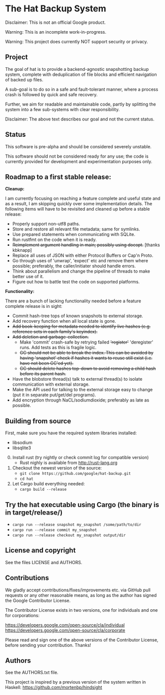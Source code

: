 # The Hat Backup System


Disclaimer: This is not an official Google product.

Warning: This is an incomplete work-in-progress.

Warning: This project does currently NOT support security or privacy.

## Project
The goal of hat is to provide a backend-agnostic snapshotting backup system,
complete with deduplication of file blocks and efficient navigation of backed up
files.

A sub-goal is to do so in a safe and fault-tolerant manner, where a process
crash is followed by quick and safe recovery.

Further, we aim for readable and maintainable code, partly by splitting the
system into a few sub-systems with clear responsibility.

Disclaimer: The above text describes our goal and not the current status.


## Status
This software is pre-alpha and should be considered severely unstable.

This software should not be considered ready for any use; the code is currently
provided for development and experimentation purposes only.


## Roadmap to a first stable release:

**Cleanup:** 

I am currently focusing on reaching a feature complete and useful state and as a result, I am skipping quickly over some implementation details. The following items will have to be revisited and cleaned up before a stable release:

- Properly support non-utf8 paths.
- Store and restore all relevant file metadata; same for symlinks.
- Use prepared statements when communicating with SQLite.
- Run rustfmt on the code when it is ready.
- ~~Reimplement argument handling in main; possibly using docopt.~~ [thanks kbknapp]
- Replace all uses of JSON with either Protocol Buffers or Cap'n Proto.
- Go through uses of 'unwrap', 'expect' etc and remove them where possible; preferably, the caller/initiater should handle errors.
- Think about parallelism and change the pipeline of threads to make better use of it.
- Figure out how to battle test the code on supported platforms.


**Functionality:**

There are a bunch of lacking functionality needed before a feature complete release is in sight:

- Commit hash-tree tops of known snapshots to external storage.
- Add recovery function when all local state is gone.
- ~~Add book-keeping for metadata needed to identify live hashes (e.g. reference sets in each family's keyindex).~~
- ~~Add deletion and garbage-collection.~~
  - Make 'commit' crash-safe by retrying failed ~~'register'~~ 'deregister' runs. Add tests as this is fragile logic.
  - ~~GC should not be able to break the index. This can be avoided by having 'snapshot' check if hashes it wants to reuse still exist (i.e. have not been GC'ed yet).~~
  - ~~GC should delete hashes top-down to avoid removing a child hash before its parent hash.~~
- Have the blobstore thread(s) talk to external thread(s) to isolate communication with external storage.
- Make the API used for talking to the external storage easy to change (put it in separate put/get/del programs).
- Add encryption through NaCL/sodiumdioxide; preferably as late as possible.

## Building from source
First, make sure you have the required system libraries installed:
* libsodium
* libsqlite3

0. Install rust (try nightly or check commit log for compatible version)
   * Rust nighly is available from http://rust-lang.org
1. Checkout the newest version of the source:
   * `git clone https://github.com/google/hat-backup.git`
   * `cd hat`
2. Let Cargo build everything needed:
   * `cargo build --release`

## Try the hat executable using Cargo (the binary is in target/release/)
   * `cargo run --release snapshot my_snapshot /some/path/to/dir`
   * `cargo run --release commit my_snapshot`
   * `cargo run --release checkout my_snapshot output/dir`


## License and copyright
See the files LICENSE and AUTHORS.


## Contributions
We gladly accept contributions/fixes/improvements etc. via GitHub pull requests
or any other reasonable means, as long as the author has signed the Google
Contributor License.

The Contributor License exists in two versions, one for individuals and one for
corporations:

https://developers.google.com/open-source/cla/individual
https://developers.google.com/open-source/cla/corporate


Please read and sign one of the above versions of the Contributor License,
before sending your contribution. Thanks!


## Authors
See the AUTHORS.txt file.

This project is inspired by a previous version of the system written in Haskell:
https://github.com/mortenbp/hindsight
